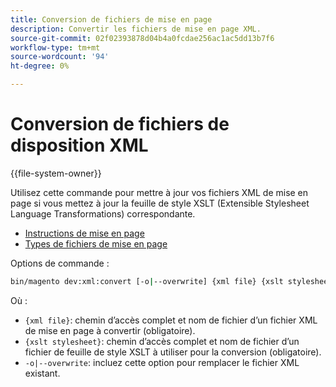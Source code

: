 ```yaml
---
title: Conversion de fichiers de mise en page
description: Convertir les fichiers de mise en page XML.
source-git-commit: 02f02393878d04b4a0fcdae256ac1ac5dd13b7f6
workflow-type: tm+mt
source-wordcount: '94'
ht-degree: 0%

---
```



# Conversion de fichiers de disposition XML

{{file-system-owner}}

Utilisez cette commande pour mettre à jour vos fichiers XML de mise en page si vous mettez à jour la feuille de style XSLT (Extensible Stylesheet Language Transformations) correspondante.

- [Instructions de mise en page](https://devdocs.magento.com/guides/v2.4/frontend-dev-guide/layouts/xml-instructions.html)
- [Types de fichiers de mise en page](https://devdocs.magento.com/guides/v2.4/frontend-dev-guide/layouts/layout-types.html)

Options de commande :

```bash
bin/magento dev:xml:convert [-o|--overwrite] {xml file} {xslt stylesheet}
```

Où :

- `{xml file}`: chemin d’accès complet et nom de fichier d’un fichier XML de mise en page à convertir (obligatoire).
- `{xslt stylesheet}`: chemin d’accès complet et nom de fichier d’un fichier de feuille de style XSLT à utiliser pour la conversion (obligatoire).
- `-o|--overwrite`: incluez cette option pour remplacer le fichier XML existant.
